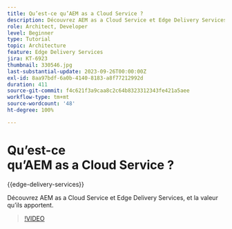 ```yaml
---
title: Qu’est-ce qu’AEM as a Cloud Service ?
description: Découvrez AEM as a Cloud Service et Edge Delivery Services, et la valeur qu’ils apportent.
role: Architect, Developer
level: Beginner
type: Tutorial
topic: Architecture
feature: Edge Delivery Services
jira: KT-6923
thumbnail: 330546.jpg
last-substantial-update: 2023-09-26T00:00:00Z
exl-id: 8aa97bdf-6a0b-4140-8183-a8f77212992d
duration: 411
source-git-commit: f4c621f3a9caa8c2c64b8323312343fe421a5aee
workflow-type: tm+mt
source-wordcount: '48'
ht-degree: 100%

---
```


# Qu’est-ce qu’AEM as a Cloud Service ?

{{edge-delivery-services}}

Découvrez AEM as a Cloud Service et Edge Delivery Services, et la valeur qu’ils apportent.

>[!VIDEO](https://video.tv.adobe.com/v/330546?quality=12&learn=on)
